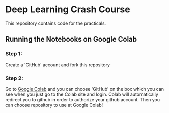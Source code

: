 # Deep Learning Crash Course

This repository contains code for the practicals.

## Running the Notebooks on Google Colab

### Step 1:
Create a 'GitHub' account and fork this repository <br>

### Step 2:
Go to [Google Colab](https://colab.research.google.com/) and you can choose 'GitHub' on the box which you can see when you just go to the Colab site and login. Colab will automatically redirect you to github in order to authorize your github account. Then you can choose repository to use at Google Colab! <br>
